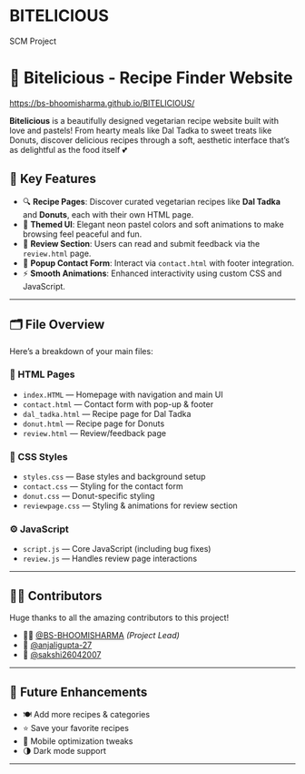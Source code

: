 # BITELICIOUS
SCM Project 
# 🍓 Bitelicious - Recipe Finder Website
https://bs-bhoomisharma.github.io/BITELICIOUS/

**Bitelicious** is a beautifully designed vegetarian recipe website built with love and pastels! From hearty meals like Dal Tadka to sweet treats like Donuts, discover delicious recipes through a soft, aesthetic interface that’s as delightful as the food itself 💕

## 🌟 Key Features

- 🔍 **Recipe Pages**: Discover curated vegetarian recipes like **Dal Tadka** and **Donuts**, each with their own HTML page.
- 🌸 **Themed UI**: Elegant neon pastel colors and soft animations to make browsing feel peaceful and fun.
- 💬 **Review Section**: Users can read and submit feedback via the `review.html` page.
- 📧 **Popup Contact Form**: Interact via `contact.html` with footer integration.
- ⚡ **Smooth Animations**: Enhanced interactivity using custom CSS and JavaScript.

---

## 🗂️ File Overview

Here’s a breakdown of your main files:

### 📄 HTML Pages
- `index.HTML` — Homepage with navigation and main UI
- `contact.html` — Contact form with pop-up & footer
- `dal_tadka.html` — Recipe page for Dal Tadka
- `donut.html` — Recipe page for Donuts
- `review.html` — Review/feedback page

### 🎨 CSS Styles
- `styles.css` — Base styles and background setup
- `contact.css` — Styling for the contact form
- `donut.css` — Donut-specific styling
- `reviewpage.css` — Styling & animations for review section

### ⚙️ JavaScript
- `script.js` — Core JavaScript (including bug fixes)
- `review.js` — Handles review page interactions

---

## 🧑‍💻 Contributors

Huge thanks to all the amazing contributors to this project!

- 👩‍💻 [@BS-BHOOMISHARMA](https://github.com/BS-BHOOMISHARMA) *(Project Lead)*
- 🧠 [@anjaligupta-27](https://github.com/anjaligupta-27)
- 🎨 [@sakshi26042007](https://github.com/sakshi26042007)

---

## 🚀 Future Enhancements

- 🍽️ Add more recipes & categories
- ⭐ Save your favorite recipes
- 📱 Mobile optimization tweaks
- 🌗 Dark mode support

---




